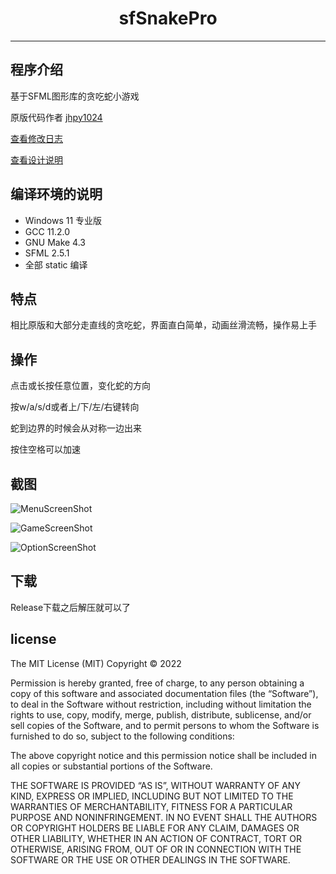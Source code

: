 <h1 align="center"> sfSnakePro </h1>

---

## 程序介绍

基于SFML图形库的贪吃蛇小游戏

原版代码作者 [jhpy1024](https://github.com/jhpy1024/sfSnake)

[查看修改日志](doc/ChangeLog.md)

[查看设计说明](doc/贪吃蛇游戏设计说明.md)

## 编译环境的说明

- Windows 11 专业版
- GCC 11.2.0
- GNU Make 4.3
- SFML 2.5.1
- 全部 static 编译

## 特点

相比原版和大部分走直线的贪吃蛇，界面直白简单，动画丝滑流畅，操作易上手

## 操作

点击或长按任意位置，变化蛇的方向

按w/a/s/d或者上/下/左/右键转向

蛇到边界的时候会从对称一边出来

按住空格可以加速

## 截图

![MenuScreenShot](doc/image/MenuScreenShot.png "游戏彩蛋截图")

![GameScreenShot](doc/image/GameScreenShot.png "游戏主界面截图")

![OptionScreenShot](doc/image/OptionScreenShot.png)

## 下载

Release下载之后解压就可以了

## license

The MIT License (MIT)
Copyright © 2022 <JingYiJun>

Permission is hereby granted, free of charge, to any person obtaining a copy of this software and associated documentation files (the “Software”), to deal in the Software without restriction, including without limitation the rights to use, copy, modify, merge, publish, distribute, sublicense, and/or sell copies of the Software, and to permit persons to whom the Software is furnished to do so, subject to the following conditions:

The above copyright notice and this permission notice shall be included in all copies or substantial portions of the Software.

THE SOFTWARE IS PROVIDED “AS IS”, WITHOUT WARRANTY OF ANY KIND, EXPRESS OR IMPLIED, INCLUDING BUT NOT LIMITED TO THE WARRANTIES OF MERCHANTABILITY, FITNESS FOR A PARTICULAR PURPOSE AND NONINFRINGEMENT. IN NO EVENT SHALL THE AUTHORS OR COPYRIGHT HOLDERS BE LIABLE FOR ANY CLAIM, DAMAGES OR OTHER LIABILITY, WHETHER IN AN ACTION OF CONTRACT, TORT OR OTHERWISE, ARISING FROM, OUT OF OR IN CONNECTION WITH THE SOFTWARE OR THE USE OR OTHER DEALINGS IN THE SOFTWARE.